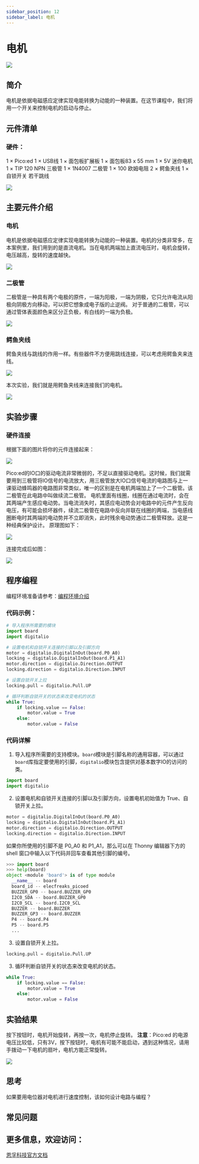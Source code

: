 ```yaml
---
sidebar_position: 12
sidebar_label: 电机
---
```


# 电机

![](./images/pico-ed-starter-kit-case-10-01.png)

## 简介
电机是依据电磁感应定律实现电能转换为动能的一种装置。在这节课程中，我们将用一个开关来控制电机的启动与停止。

## 元件清单

### 硬件：
1 × Pico:ed
1 × USB线
1 × 面包板扩展板
1 × 面包板83 x 55 mm
1 × 5V 迷你电机
1 × TIP 120 NPN 三极管
1 × 1N4007 二极管
1 × 100 欧姆电阻
2 × 鳄鱼夹线
1 × 自锁开关
若干跳线

![](./images/pico-ed-starter-kit-case-10-02.png)

## 主要元件介绍

### 电机
电机是依据电磁感应定律实现电能转换为动能的一种装置。电机的分类非常多，在本案例里，我们用到的是直流电机。当在电机两端加上直流电压时，电机会旋转，电压越高，旋转的速度越快。

![](./images/pico-ed-starter-kit-case-10-03.png)

### 二极管
二极管是一种具有两个电极的原件，一端为阳极，一端为阴极，它只允许电流从阳极向阴极方向移动，可以把它想象成电子版的止逆阀。 对于普通的二极管，可以通过管体表面颜色来区分正负极，有白线的一端为负极。

![](./images/pico-ed-starter-kit-case-10-04.png)


### 鳄鱼夹线
鳄鱼夹线与跳线的作用一样。有些器件不方便用跳线连接，可以考虑用鳄鱼夹来连线。

![](./images/pico-ed-starter-kit-case-10-05.png)

本次实验，我们就是用鳄鱼夹线来连接我们的电机。

![](./images/pico-ed-starter-kit-case-10-06.png)

## 实验步骤

### 硬件连接
根据下面的图片将你的元件连接起来：

![](./images/pico-ed-starter-kit-case-10-07.png)

Pico:ed的IO口的驱动电流非常微弱的，不足以直接驱动电机。这时候，我们就需要用到三极管将IO信号的电流放大，用三极管放大IO口信号电流的电路图与上一课驱动蜂鸣器的电路图非常类似，唯一的区别是在电机两端加上了一个二极管。该二极管在此电路中叫做续流二极管。
电机里面有线圈，线圈在通过电流时，会在其两端产生感应电动势。当电流消失时，其感应电动势会对电路中的元件产生反向电压，有可能会损坏器件，续流二极管在电路中反向并联在线圈的两端，当电感线圈断电时其两端的电动势并不立即消失，此时残余电动势通过二极管释放。这是一种经典保护设计。
原理图如下：

![](./images/pico-ed-starter-kit-case-10-08.png)

连接完成后如图：

![](./images/pico-ed-starter-kit-case-10-09.png)

## 程序编程
编程环境准备请参考：[编程环境介绍](https://www.yuque.com/elecfreaks-learn/picoed/er7nuh)

### 代码示例：
```python
# 导入程序所需要的模块
import board
import digitalio

# 设置电机和自锁开关连接的引脚以及引脚方向
motor = digitalio.DigitalInOut(board.P0_A0)
locking = digitalio.DigitalInOut(board.P1_A1)
motor.direction = digitalio.Direction.OUTPUT
locking.direction = digitalio.Direction.INPUT

# 设置自锁开关上拉
locking.pull = digitalio.Pull.UP

# 循环判断自锁开关的状态来改变电机的状态
while True:
    if locking.value == False:
        motor.value = True
    else:
        motor.value = False
```

### 代码详解

1. 导入程序所需要的支持模块。`board`模块是引脚名称的通用容器，可以通过`board`库指定要使用的引脚，`digitalio`模块包含提供对基本数字IO的访问的类。
```python
import board
import digitalio
```

2. 设置电机和自锁开关连接的引脚以及引脚方向，设置电机初始值为 True、自锁开关上拉。
```python
motor = digitalio.DigitalInOut(board.P0_A0)
locking = digitalio.DigitalInOut(board.P1_A1)
motor.direction = digitalio.Direction.OUTPUT
locking.direction = digitalio.Direction.INPUT
```
如果你所使用的引脚不是 P0_A0 和 P1_A1，那么可以在 Thonny 编辑器下方的 shell 窗口中输入以下代码并回车查看其他引脚的编号。
```python
>>> import board
>>> help(board)
object <module 'board'> is of type module
  __name__ -- board
  board_id -- elecfreaks_picoed
  BUZZER_GP0 -- board.BUZZER_GP0
  I2C0_SDA -- board.BUZZER_GP0
  I2C0_SCL -- board.I2C0_SCL
  BUZZER -- board.BUZZER
  BUZZER_GP3 -- board.BUZZER
  P4 -- board.P4
  P5 -- board.P5
  ...
```

3. 设置自锁开关上拉。
```python
locking.pull = digitalio.Pull.UP
```

3. 循环判断自锁开关的状态来改变电机的状态。
```python
while True:
    if locking.value == False:
        motor.value = True
    else:
        motor.value = False
```

## 实验结果
按下按钮时，电机开始旋转，再按一次，电机停止旋转。 **注意**：Pico:ed 的电源电压比较低，只有3V，按下按钮时，电机有可能不能启动，遇到这种情况，请用手拨动一下电机的扇叶，电机方能正常旋转。

![](./images/pico-ed-starter-kit-case-10.gif)

## 思考
如果要用电位器对电机进行速度控制，该如何设计电路与编程？

## 常见问题

## 更多信息，欢迎访问：
[恩孚科技官方文档](https://www.elecfreaks.com/learn-en/)
